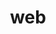 ---
title: "web"
id: tag.id
permalink: "/tags/web"
videos: [66,734,758,1023,1400,1647,1672,1737,1750,1799,1997,2059,2127,2128,2129,2173,2405]
---